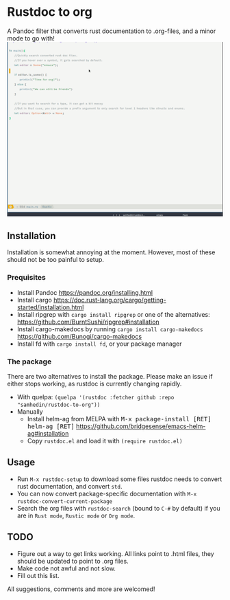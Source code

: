 # Rustdoc to org
A Pandoc filter that converts rust documentation to .org-files, and a minor mode to go with!
![Demo with helm ag](demo.gif)

## Installation

Installation is somewhat annoying at the moment. However, most of these should not be too painful to setup.

### Prequisites

* Install Pandoc https://pandoc.org/installing.html
* Install cargo https://doc.rust-lang.org/cargo/getting-started/installation.html
* Install ripgrep with `cargo install ripgrep` or one of the alternatives: https://github.com/BurntSushi/ripgrep#installation
* Install cargo-makedocs by running `cargo install cargo-makedocs` https://github.com/Bunogi/cargo-makedocs
* Install fd with `cargo install fd`, or your package manager

### The package

There are two alternatives to install the package. Please make an issue if either stops working, as rustdoc is currently changing rapidly.

* With quelpa: `(quelpa '(rustdoc :fetcher github :repo "samhedin/rustdoc-to-org"))`
* Manually
    * Install helm-ag from MELPA with <kbd>M-x package-install [RET] helm-ag [RET]</kbd> https://github.com/bridgesense/emacs-helm-ag#installation
    * Copy `rustdoc.el` and load it with `(require rustdoc.el)`

## Usage

* Run `M-x rustdoc-setup` to download some files rustdoc needs to convert rust documentation, and convert `std`.
* You can now convert package-specific documentation with `M-x rustdoc-convert-current-package`
* Search the org files with `rustdoc-search` (bound to `C-#` by default) if you are in `Rust mode`, `Rustic mode` or `Org mode`.

## TODO

* Figure out a way to get links working. All links point to .html files, they should be updated to point to .org files.
* Make code not awful and not slow.
* Fill out this list.

All suggestions, comments and more are welcomed!

